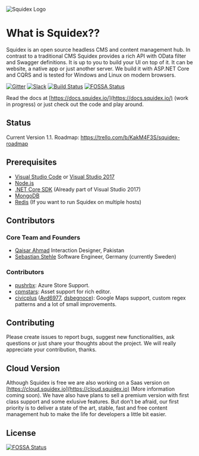 ![Squidex Logo](https://raw.githubusercontent.com/Squidex/squidex/master/media/logo-wide.png "Squidex")

# What is Squidex??

Squidex is an open source headless CMS and content management hub. In contrast to a traditional CMS Squidex provides a rich API with OData filter and Swagger definitions. It is up to you to build your UI on top of it. It can be website, a native app or just another server. We build it with ASP.NET Core and CQRS and is tested for Windows and Linux on modern browsers.

[![Gitter](https://img.shields.io/gitter/room/nwjs/nw.js.svg?style=square)](https://gitter.im/squidex-cms/Lobby) [![Slack](https://img.shields.io/badge/chat-on_slack-E01765.svg?style=square)](https://squidex-slack.herokuapp.com/) [![Build Status](http://build.squidex.io/api/badges/Squidex/squidex/status.svg)](http://build.squidex.io/Squidex/squidex) [![FOSSA Status](https://app.fossa.io/api/projects/git%2Bgithub.com%2FSquidex%2Fsquidex.svg?type=shield)](https://app.fossa.io/projects/git%2Bgithub.com%2FSquidex%2Fsquidex?ref=badge_shield)

Read the docs at [https://docs.squidex.io/](https://docs.squidex.io/) (work in progress) or just check out the code and play around.

## Status

Current Version 1.1. Roadmap: https://trello.com/b/KakM4F3S/squidex-roadmap

## Prerequisites

* [Visual Studio Code](https://code.visualstudio.com/) or [Visual Studio 2017](https://www.visualstudio.com/vs/visual-studio-2017-rc/)
* [Node.js](https://nodejs.org/en/)
* [.NET Core SDK](https://www.microsoft.com/net/download/core#/current) (Already part of Visual Studio 2017)
* [MongoDB](https://www.mongodb.com/)
* [Redis](https://redis.io/download) (If you want to run Squidex on multiple hosts)

## Contributors

### Core Team and Founders

* [Qaisar Ahmad](http://www.qaisarahmad.com/) Interaction Designer, Pakistan
* [Sebastian Stehle](https://github.com/SebastianStehle) Software Engineer, Germany (currently Sweden)

### Contributors

* [pushrbx](https://pushrbx.net/): Azure Store Support.
* [cpmstars](https://www.cpmstars.com): Asset support for rich editor.
* [civicplus](https://www.civicplus.com/) ([Avd6977](https://github.com/Avd6977), [dsbegnoce](https://github.com/dsbegnoche)): Google Maps support, custom regex patterns and a lot of small improvements.

## Contributing

Please create issues to report bugs, suggest new functionalities, ask questions or just share your thoughts about the project. We will really appreciate your contribution, thanks.

## Cloud Version

Although Squidex is free we are also working on a Saas version on [https://cloud.squidex.io](https://cloud.squidex.io) (More information coming soon). We have also have plans to sell a premium version with first class support and some exlusive features. But don't be afraid, our first priority is to deliver a state of the art, stable, fast and free content management hub to make the life for developers a little bit easier.

## License

[![FOSSA Status](https://app.fossa.io/api/projects/git%2Bgithub.com%2FSquidex%2Fsquidex.svg?type=large)](https://app.fossa.io/projects/git%2Bgithub.com%2FSquidex%2Fsquidex?ref=badge_large)